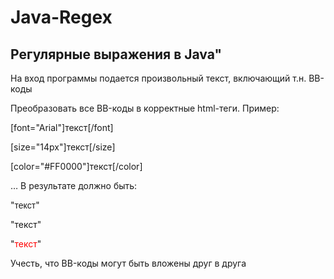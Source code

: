 # Java-Regex

## Регулярные выражения в Java"

На вход программы подается произвольный текст, включающий т.н. BB-коды

Преобразовать все BB-коды в корректные html-теги.
Пример:

[font="Arial"]текст[/font]

[size="14px"]текст[/size]

[color="#FF0000"]текст[/color]

…
В результате должно быть:

"<span style="font-family: Arial">текст</span>"

"<span style="font-size: 14px ">текст</span>"

"<span style="color: #FF0000 ">текст</span>"

Учесть, что BB-коды могут быть вложены друг в друга
